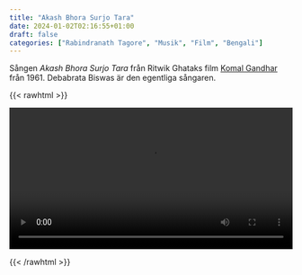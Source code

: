 ```yaml
---
title: "Akash Bhora Surjo Tara"
date: 2024-01-02T02:16:55+01:00
draft: false
categories: ["Rabindranath Tagore", "Musik", "Film", "Bengali"]
---
```


Sången *Akash Bhora Surjo Tara* från Ritwik Ghataks film [Komal Gandhar](https://en.wikipedia.org/wiki/Komal_Gandhar) från 1961. Debabrata Biswas är den egentliga sångaren.

{{< rawhtml >}} 
<!--
<video width="100%" controls preload="metadata">
    <source src="/videos/aakash-bhora-surja-tara.mp4#t=0.3" type="video/mp4">
</video>
-->
<video width=100% controls autoplay>
    <source src="/videos/aakash-bhora-surja-tara.mp4#t=1.0" type="video/mp4">
    Your browser does not support the video tag.  
</video>

{{< /rawhtml >}}

<!-- aakash-bhora-surja-tara -->

<!--
{{< youtube-enhanced wT-yb4NeLVs >}} 
-->
